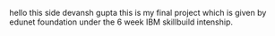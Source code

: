 hello this side devansh gupta this is my final project which is given by edunet foundation under the 6 week IBM skillbuild intenship.
